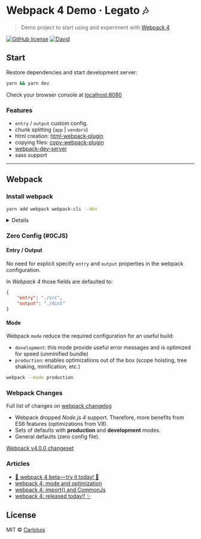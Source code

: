 # Webpack 4 Demo &middot; Legato :notes:

> Demo project to start using and experiment with [Webpack 4](https://webpack.js.org/)

[![GitHub license](https://img.shields.io/github/license/carloluis/webpack-demo.svg)](https://github.com/carloluis/webpack-demo/blob/master/LICENSE)
[![David](https://img.shields.io/david/dev/carloluis/webpack-demo.svg)](https://david-dm.org/carloluis/webpack-demo?type=dev)

## Start

Restore dependencies and start development server:

```bash
yarn && yarn dev
```

Check your browser console at [localhost:8080](http://localhost:8080/)

### Features

* `entry` / `output` custom config.
* chunk splitting (`app` | `vendors`)
* html creation: [html-webpack-plugin](https://github.com/webpack-contrib/html-webpack-plugin)
* copying files: [copy-webpack-plugin](https://github.com/webpack-contrib/copy-webpack-plugin)
* [webpack-dev-server](https://github.com/webpack/webpack-dev-server)
* sass support

----

## Webpack

### Install webpack

```bash
yarn add webpack webpack-cli --dev
```

<details>

This project started with `Webpack 4` in beta version:

```bash
# add webpack 4 (currently on 4.0.0-beta.2)
yarn add webpack@next webpack-cli --dev
```

</details>

### Zero Config (#0CJS)

#### Entry / Output

No need for explicit specify `entry` and `output` properties in the webpack configuration.

In _Webpack 4_ those fields are defaulted to:

```json
{
    "entry": "./src",
    "output": "./dist"
}
```

#### Mode

Webpack `mode` reduce the required configuration for an useful build:

* `development`: this mode provide useful error messages and is optimized for speed (unminified bundle)
* `production`: enables optimizations out of the box (scope hoisting, tree shaking, minification, etc.)

```bash
webpack --mode production
```

### Webpack Changes

Full list of changes on [webpack changelog](https://github.com/webpack/webpack/releases)

- Webpack dropped _Node.js 4_ support. Therefore, more benefits from ES6 features (optimizations from V8).
- Sets of defaults with **production** and **development** modes.
- General defaults (zero config file).

[Webpack v4.0.0 changeset](https://github.com/webpack/webpack/releases/tag/v4.0.0) 

### Articles

- [:rocket: webpack 4 beta — try it today! :rocket:](https://medium.com/webpack/webpack-4-beta-try-it-today-6b1d27d7d7e2)
- [webpack 4: mode and optimization](https://medium.com/webpack/webpack-4-mode-and-optimization-5423a6bc597a)
- [webpack 4: import() and CommonJs](https://medium.com/webpack/webpack-4-import-and-commonjs-d619d626b655)
- [webpack 4: released today!! :sparkles:](https://medium.com/webpack/webpack-4-released-today-6cdb994702d4)

## License

MIT © [Carloluis](https://github.com/carloluis)
